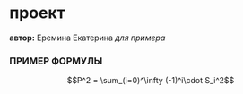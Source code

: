 # проект
**автор:** Еремина Екатерина
*для примера*
### ПРИМЕР ФОРМУЛЫ
$$P^2 = \sum_(i=0)^\infty (-1)^i\cdot S_i^2$$

